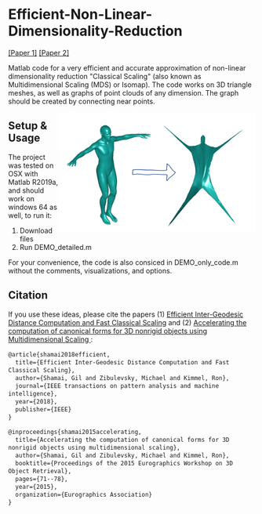 # Efficient-Non-Linear-Dimensionality-Reduction
[[Paper 1]](https://ieeexplore.ieee.org/abstract/document/8509134) [[Paper 2]](https://docs.wixstatic.com/ugd/28cd82_91f41197b793480ab25b1f97f10f818a.pdf)

Matlab code for a very efficient and accurate approximation of non-linear dimensionality reduction "Classical Scaling" (also known as Multidimensional Scaling (MDS) or Isomap).
The code works on 3D triangle meshes, as well as graphs of point clouds of any dimension. The graph should be created by connecting near points.

<img align="right" img src="Images/Viz_pic.png" width="400px">

## Setup & Usage
The project was tested on OSX with Matlab R2019a, and should work on windows 64 as well, to run it: 
1) Download files
2) Run DEMO_detailed.m


For your convenience, the code is also consiced in DEMO_only_code.m without the comments, visualizations, and options.

## Citation
If you use these ideas, please cite the papers (1) <a href="https://ieeexplore.ieee.org/abstract/document/8509134"> Efficient Inter-Geodesic Distance Computation and Fast Classical Scaling</a> and (2) <a href="https://docs.wixstatic.com/ugd/28cd82_91f41197b793480ab25b1f97f10f818a.pdf"> Accelerating the computation of canonical forms for 3D nonrigid objects using Multidimensional Scaling </a>:

```
@article{shamai2018efficient,
  title={Efficient Inter-Geodesic Distance Computation and Fast Classical Scaling},
  author={Shamai, Gil and Zibulevsky, Michael and Kimmel, Ron},
  journal={IEEE transactions on pattern analysis and machine intelligence},
  year={2018},
  publisher={IEEE}
}
```

```
@inproceedings{shamai2015accelerating,
  title={Accelerating the computation of canonical forms for 3D nonrigid objects using multidimensional scaling},
  author={Shamai, Gil and Zibulevsky, Michael and Kimmel, Ron},
  booktitle={Proceedings of the 2015 Eurographics Workshop on 3D Object Retrieval},
  pages={71--78},
  year={2015},
  organization={Eurographics Association}
}
```
